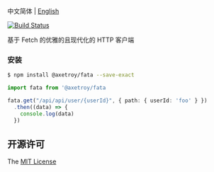 中文简体 | [English](README_en-US.md)

[![Build Status](https://github.com/axetroy/fata/workflows/ci/badge.svg)](https://github.com/axetroy/fata/actions)

基于 Fetch 的优雅的且现代化的 HTTP 客户端

### 安装

```bash
$ npm install @axetroy/fata --save-exact
```

```typescript
import fata from '@axetroy/fata

fata.get("/api/api/user/{userId}", { path: { userId: 'foo' } })
  .then((data) => {
    console.log(data)
  })
```

## 开源许可

The [MIT License](LICENSE)
